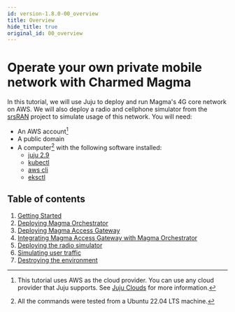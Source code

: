 ```yaml
---
id: version-1.8.0-00_overview
title: Overview
hide_title: true
original_id: 00_overview
---
```


# Operate your own private mobile network with Charmed Magma

In this tutorial, we will use Juju to deploy and run Magma's 4G core network on AWS.
We will also deploy a radio and cellphone simulator from the [srsRAN](https://www.srslte.com/)
project to simulate usage of this network. You will need:

- An AWS account[^1]
- A public domain
- A computer[^2] with the following software installed:
    - [juju 2.9](https://juju.is/docs/olm/install-juju)
    - [kubectl](https://kubernetes.io/docs/tasks/tools/)
    - [aws cli](https://docs.aws.amazon.com/cli/latest/userguide/getting-started-install.html)
    - [eksctl](https://docs.aws.amazon.com/eks/latest/userguide/eksctl.html)

## Table of contents

1. [Getting Started](01_getting_started.md)
2. [Deploying Magma Orchestrator](02_deploying_magma_orchestrator.md)
3. [Deploying Magma Access Gateway](03_deploying_magma_access_gateway.md)
4. [Integrating Magma Access Gateway with Magma Orchestrator](04_integrating_magma_access_gateway_with_magma_orchestrator.md)
5. [Deploying the radio simulator](05_deploying_the_radio_simulator.md)
6. [Simulating user traffic](06_simulating_user_traffic.md)
7. [Destroying the environment](07_destroying_the_environment.md)

[^1]: This tutorial uses AWS as the cloud provider. You can use any cloud provider
that Juju supports. See [Juju Clouds](https://juju.is/docs/olm/juju-supported-clouds)
for more information.
[^2]: All the commands were tested from a Ubuntu 22.04 LTS machine.
